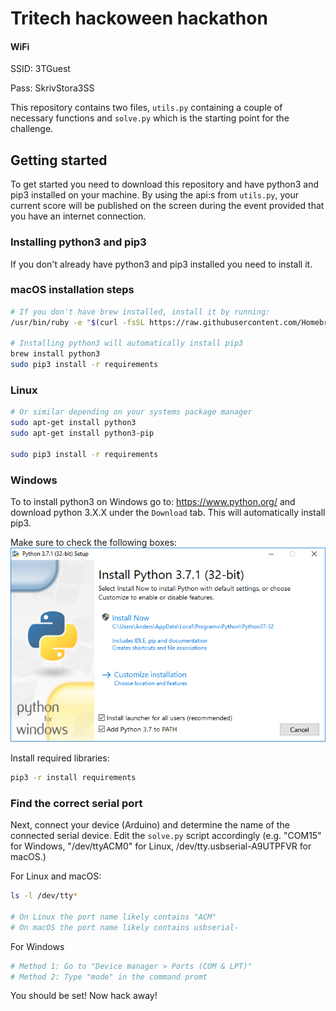 # Tritech hackoween hackathon

#### WiFi
SSID: 3TGuest

Pass: SkrivStora3SS


This repository contains two files, `utils.py` containing a couple of necessary functions and `solve.py` which is the starting point for the challenge.

## Getting started
To get started you need to download this repository and have python3 and pip3 installed on your machine. By using the api:s from `utils.py`, your current score will be published on the screen during the event provided that you have an internet connection.


### Installing python3 and pip3
If you don't already have python3 and pip3 installed you need to install it. 


### macOS installation steps
``` bash
# If you don't have brew installed, install it by running:
/usr/bin/ruby -e "$(curl -fsSL https://raw.githubusercontent.com/Homebrew/install/master/install)"

# Installing python3 will automatically install pip3
brew install python3
sudo pip3 install -r requirements
```


### Linux
``` bash
# Or similar depending on your systems package manager
sudo apt-get install python3
sudo apt-get install python3-pip

sudo pip3 install -r requirements
```


### Windows
To to install python3 on Windows go to: <https://www.python.org/> and download python 3.X.X under the `Download` tab.
This will automatically install pip3.

Make sure to check the following boxes:
![](/images/windows_python_setup.png)

Install required libraries:
``` bash
pip3 -r install requirements
```


### Find the correct serial port
Next, connect your device (Arduino) and determine the name of the connected serial device. Edit the `solve.py` script accordingly (e.g. "COM15" for Windows, "/dev/ttyACM0" for Linux, /dev/tty.usbserial-A9UTPFVR for macOS.)

For Linux and macOS:
``` bash
ls -l /dev/tty*

# On Linux the port name likely contains "ACM"
# On macOS the port name likely contains usbserial-

```

For Windows
```bash
# Method 1: Go to "Device manager > Ports (COM & LPT)"
# Method 2: Type "mode" in the command promt
```

You should be set! Now hack away! 
